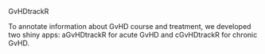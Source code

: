 GvHDtrackR

To annotate information about GvHD course and treatment, we developed two shiny apps: aGvHDtrackR for acute GvHD and cGvHDtrackR for chronic GvHD. 

